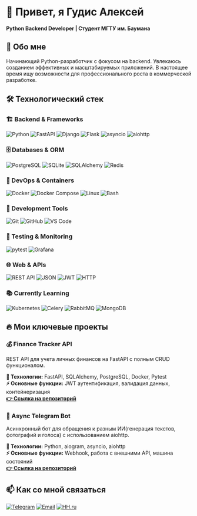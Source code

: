 # 👋 Привет, я Гудис Алексей 
**Python Backend Developer | Студент МГТУ им. Баумана**

## 🚀 Обо мне
Начинающий Python-разработчик с фокусом на backend. Увлекаюсь созданием эффективных и масштабируемых приложений. В настоящее время ищу возможности для профессионального роста в коммерческой разработке.

## 🛠 Технологический стек

### **🏗 Backend & Frameworks**
![Python](https://img.shields.io/badge/Python-3776AB?style=for-the-badge&logo=python&logoColor=white)
![FastAPI](https://img.shields.io/badge/FastAPI-005571?style=for-the-badge&logo=fastapi)
![Django](https://img.shields.io/badge/Django-092E20?style=for-the-badge&logo=django&logoColor=white)
![Flask](https://img.shields.io/badge/Flask-000000?style=for-the-badge&logo=flask&logoColor=white)
![asyncio](https://img.shields.io/badge/Asyncio-3776AB?style=for-the-badge&logo=python&logoColor=white)
![aiohttp](https://img.shields.io/badge/aiohttp-2C5BB4?style=for-the-badge&logo=aiohttp&logoColor=white)

### **🗄 Databases & ORM**
![PostgreSQL](https://img.shields.io/badge/PostgreSQL-316192?style=for-the-badge&logo=postgresql&logoColor=white)
![SQLite](https://img.shields.io/badge/SQLite-07405E?style=for-the-badge&logo=sqlite&logoColor=white)
![SQLAlchemy](https://img.shields.io/badge/SQLAlchemy-ffffff?style=for-the-badge&logo=sqlalchemy&logoColor=black)
![Redis](https://img.shields.io/badge/Redis-DC382D?style=for-the-badge&logo=redis&logoColor=white)

### **🐳 DevOps & Containers**
![Docker](https://img.shields.io/badge/Docker-2CA5E0?style=for-the-badge&logo=docker&logoColor=white)
![Docker Compose](https://img.shields.io/badge/Docker_Compose-2CA5E0?style=for-the-badge&logo=docker&logoColor=white)
![Linux](https://img.shields.io/badge/Linux-FCC624?style=for-the-badge&logo=linux&logoColor=black)
![Bash](https://img.shields.io/badge/Bash-4EAA25?style=for-the-badge&logo=gnu-bash&logoColor=white)

### **🔧 Development Tools**
![Git](https://img.shields.io/badge/Git-F05033?style=for-the-badge&logo=git&logoColor=white)
![GitHub](https://img.shields.io/badge/GitHub-100000?style=for-the-badge&logo=github&logoColor=white)
![VS Code](https://img.shields.io/badge/VS_Code-007ACC?style=for-the-badge&logo=visual-studio-code&logoColor=white)

### **🧪 Testing & Monitoring**
![pytest](https://img.shields.io/badge/pytest-0A9EDC?style=for-the-badge&logo=pytest&logoColor=white)
![Grafana](https://img.shields.io/badge/Grafana-F46800?style=for-the-badge&logo=grafana&logoColor=white)

### **🌐 Web & APIs**
![REST API](https://img.shields.io/badge/REST_API-FF6C37?style=for-the-badge&logo=rest&logoColor=white)
![JSON](https://img.shields.io/badge/JSON-000000?style=for-the-badge&logo=json&logoColor=white)
![JWT](https://img.shields.io/badge/JWT-000000?style=for-the-badge&logo=json-web-tokens&logoColor=white)
![HTTP](https://img.shields.io/badge/HTTP-00599C?style=for-the-badge&logo=http&logoColor=white)

### **📚 Currently Learning**
![Kubernetes](https://img.shields.io/badge/Kubernetes-326CE5?style=for-the-badge&logo=kubernetes&logoColor=white)
![Celery](https://img.shields.io/badge/Celery-37814A?style=for-the-badge&logo=celery&logoColor=white)
![RabbitMQ](https://img.shields.io/badge/RabbitMQ-FF6600?style=for-the-badge&logo=rabbitmq&logoColor=white)
![MongoDB](https://img.shields.io/badge/MongoDB-47A248?style=for-the-badge&logo=mongodb&logoColor=white)


## 🔥 Мои ключевые проекты

### 💰 Finance Tracker API
REST API для учета личных финансов на FastAPI с полным CRUD функционалом.

**🔧 Технологии:** FastAPI, SQLAlchemy, PostgreSQL, Docker, Pytest  
**⚡ Основные функции:** JWT аутентификация, валидация данных, контейнеризация  
**[👉 Ссылка на репозиторий](https://github.com/GudAlex61/finance-tracker)**

### 🤖 Async Telegram Bot
Асинхронный бот для обращения к разным ИИ(генерация текстов, фотографий и голоса) с использованием aiohttp.

**🔧 Технологии:** Python, aiogram, asyncio, aiohttp  
**⚡ Основные функции:** Webhook, работа с внешними API, машина состояний  
**[👉 Ссылка на репозиторий](https://github.com/GudAlex61/GPT-telegabot)**

## 📫 Как со мной связаться

[![Telegram](https://img.shields.io/badge/Telegram-2CA5E0?style=for-the-badge&logo=telegram&logoColor=white)](https://t.me/gudalex61)
[![Email](https://img.shields.io/badge/Email-aleksejgudis623@gmail.com-D14836?style=for-the-badge&logo=gmail&logoColor=white)](mailto:aleksejgudis623@gmail.com)
[![HH.ru](https://img.shields.io/badge/HH.ru-FF0000?style=for-the-badge&logo=hh.ru&logoColor=white)](https://hh.ru/resume/dd7fb0fbff0f4602b90039ed1f437969754263)
